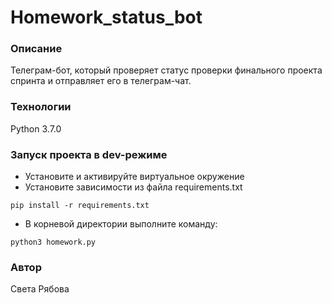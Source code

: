 # Homework_status_bot
### Описание
Телеграм-бот, который проверяет статус проверки финального проекта спринта и отправляет его в телеграм-чат.
### Технологии
Python 3.7.0
### Запуск проекта в dev-режиме
- Установите и активируйте виртуальное окружение
- Установите зависимости из файла requirements.txt
```
pip install -r requirements.txt
``` 
- В корневой директории выполните команду:
```
python3 homework.py
```
### Автор
Света Рябова 
